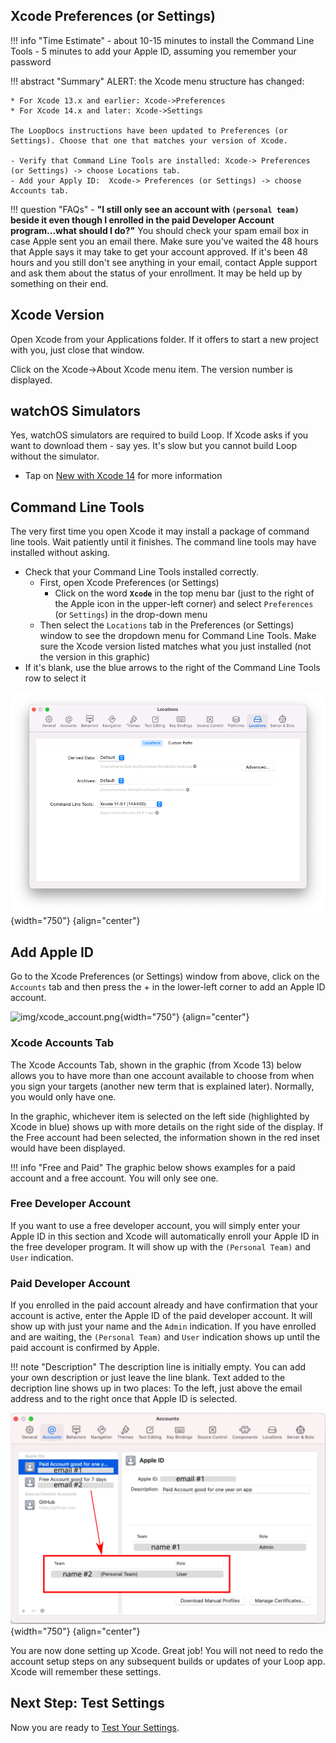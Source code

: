 ## Xcode Preferences (or Settings)

!!! info "Time Estimate"
    - about 10-15 minutes to install the Command Line Tools
    - 5 minutes to add your Apple ID, assuming you remember your password

!!! abstract "Summary"
    ALERT: the Xcode menu structure has changed:

    * For Xcode 13.x and earlier: Xcode->Preferences
    * For Xcode 14.x and later: Xcode->Settings

    The LoopDocs instructions have been updated to Preferences (or Settings). Choose that one that matches your version of Xcode.

    - Verify that Command Line Tools are installed: Xcode-> Preferences (or Settings) -> choose Locations tab.
    - Add your Apply ID:  Xcode-> Preferences (or Settings) -> choose Accounts tab.

!!! question "FAQs"
    - **"I still only see an account with `(personal team)` beside it even though I enrolled in the paid Developer Account program...what should I do?"** You should check your spam email box in case Apple sent you an email there. Make sure you've waited the 48 hours that Apple says it may take to get your account approved. If it's been 48 hours and you still don't see anything in your email, contact Apple support and ask them about the status of your enrollment. It may be held up by something on their end.


## Xcode Version

Open Xcode from your Applications folder. If it offers to start a new project with you, just close that window.

Click on the Xcode->About Xcode menu item. The version number is displayed.

## watchOS Simulators

Yes, watchOS simulators are required to build Loop. If Xcode asks if you want to download them - say yes. It's slow but you cannot build Loop without the simulator.

*   Tap on [New with Xcode 14](../build/build_errors.md#new-with-xcode-14) for more information

## Command Line Tools

The very first time you open Xcode it may install a package of command line tools. Wait patiently until it finishes.  The command line tools may have installed without asking.

* Check that your Command Line Tools installed correctly.
    - First, open Xcode Preferences (or Settings)
        * Click on the word **`Xcode`** in the top menu bar (just to the right of the Apple icon in the upper-left corner) and select `Preferences`  (or `Settings`) in the drop-down menu
    - Then select the `Locations` tab in the Preferences (or Settings) window to see the dropdown menu for Command Line Tools.  Make sure the Xcode version listed matches what you just installed (not the version in this graphic)
* If it's blank, use the blue arrows to the right of the Command Line Tools row to select it

![img/command-line-error-3.png](img/command-line-error-3.png){width="750"}
{align="center"}


## Add Apple ID

Go to the Xcode Preferences (or Settings) window from above, click on the `Accounts` tab and then press the &plus; in the lower-left corner to add an Apple ID account.

![img/xcode_account.png](img/xcode_account.png){width="750"}
{align="center"}

### Xcode Accounts Tab

The Xcode Accounts Tab, shown in the graphic (from Xcode 13) below allows you to have more than one account available to choose from when you sign your targets (another new term that is explained later).  Normally, you would only have one.

In the graphic, whichever item is selected on the left side (highlighted by Xcode in blue) shows up with more details on the right side of the display. If the Free account had been selected, the information shown in the red inset would have been displayed.

!!! info "Free and Paid"
    The graphic below shows examples for a paid account and a free account. You will only see one.

### Free Developer Account

If you want to use a free developer account, you will simply enter your Apple ID in this section and Xcode will automatically enroll your Apple ID in the free developer program. It will show up with the `(Personal Team)` and `User` indication.

### Paid Developer Account

If you enrolled in the paid account already and have confirmation that your account is active, enter the Apple ID of the paid developer account. It will show up with just your name and the `Admin` indication. If you have enrolled and are waiting, the `(Personal Team)` and `User` indication shows up until the paid account is confirmed by Apple.

!!! note "Description"
    The description line is initially empty. You can add your own description or just leave the line blank. Text added to the decription line shows up in two places: To the left, just above the email address and to the right once that Apple ID is selected.

![accounts tab of xcode preferences](img/xcode_apple_id.svg){width="750"}
{align="center"}

You are now done setting up Xcode.  Great job!  You will not need to redo the account setup steps on any subsequent builds or updates of your Loop app.  Xcode will remember these settings.

## Next Step: Test Settings

Now you are ready to [Test Your Settings](step10.md).
